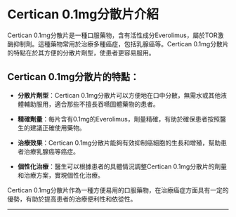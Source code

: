 # Certican 0.1mg分散片介紹
Certican 0.1mg分散片是一種口服藥物，含有活性成分Everolimus，屬於TOR激酶抑制劑。這種藥物常用於治療多種癌症，包括乳腺癌等。Certican 0.1mg分散片的特點在於其方便的分散片劑型，使患者更容易服用。
## Certican 0.1mg分散片的特點：
- **分散片劑型**：Certican 0.1mg分散片可以方便地在口中分散，無需水或其他液體輔助服用，適合那些不擅長吞嚥固體藥物的患者。
- **精確劑量**：每片含有0.1mg的Everolimus，劑量精確，有助於確保患者按照醫生的建議正確使用藥物。
- **治療效果**：Certican 0.1mg分散片能夠有效抑制癌細胞的生長和增殖，幫助患者治療乳腺癌等癌症。
- **個性化治療**：醫生可以根據患者的具體情況調整Certican 0.1mg分散片的劑量和治療方案，實現個性化治療。
Certican 0.1mg分散片作為一種方便易用的口服藥物，在治療癌症方面具有一定的優勢，有助於提高患者的治療便利性和依從性。
---